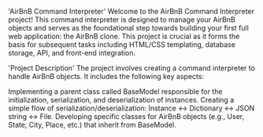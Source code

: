 'AirBnB Command Interpreter'
Welcome to the AirBnB Command Interpreter project! This command interpreter is designed to manage your AirBnB objects and serves as the foundational step towards building your first full web application: the AirBnB clone. This project is crucial as it forms the basis for subsequent tasks including HTML/CSS templating, database storage, API, and front-end integration.

'Project Description'
The project involves creating a command interpreter to handle AirBnB objects. It includes the following key aspects:

Implementing a parent class called BaseModel responsible for the initialization, serialization, and deserialization of instances.
Creating a simple flow of serialization/deserialization: Instance <-> Dictionary <-> JSON string <-> File.
Developing specific classes for AirBnB objects (e.g., User, State, City, Place, etc.) that inherit from BaseModel.
